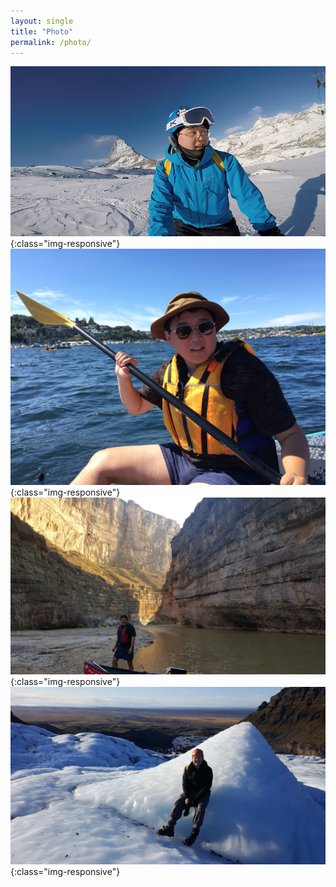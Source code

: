 ```yaml
---
layout: single
title: "Photo"
permalink: /photo/
---
```

![zermatt1](/assets/img/zermatt1.JPG){:class="img-responsive"}
![seattle](/assets/img/seattle.jpg){:class="img-responsive"}
![bigbend](/assets/img/bigbend.jpg){:class="img-responsive"}
![iceland](/assets/img/iceland.jpg){:class="img-responsive"}

